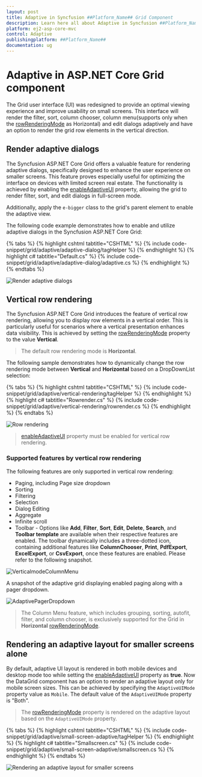 ```yaml
---
layout: post
title: Adaptive in Syncfusion ##Platform_Name## Grid Component 
description: Learn here all about Adaptive in Syncfusion ##Platform_Name## Grid component of Syncfusion Essential JS 2 and more.
platform: ej2-asp-core-mvc
control: Adaptive
publishingplatform: ##Platform_Name##
documentation: ug
---
```


# Adaptive in ASP.NET Core Grid component

The Grid user interface (UI) was redesigned to provide an optimal viewing experience and improve usability on small screens. This interface will render the filter, sort, column chooser, column menu(supports only when the [rowRenderingMode](https://help.syncfusion.com/cr/aspnetcore-js2/Syncfusion.EJ2.Grids.Grid.html#Syncfusion_EJ2_Grids_Grid_RowRenderingMode) as Horizontal) and edit dialogs adaptively and have an option to render the grid row elements in the vertical direction.

## Render adaptive dialogs

The Syncfusion ASP.NET Core Grid offers a valuable feature for rendering adaptive dialogs, specifically designed to enhance the user experience on smaller screens. This feature proves especially useful for optimizing the interface on devices with limited screen real estate. The functionality is achieved by enabling the [enableAdaptiveUI](https://help.syncfusion.com/cr/aspnetcore-js2/Syncfusion.EJ2.Grids.Grid.html#Syncfusion_EJ2_Grids_Grid_EnableAdaptiveUI) property, allowing the grid to render filter, sort, and edit dialogs in full-screen mode.

Additionally, apply the `e-bigger` class to the grid's parent element to enable the adaptive view.

The following code example demonstrates how to enable and utilize adaptive dialogs in the Syncfusion ASP.NET Core Grid:

{% tabs %}
{% highlight cshtml tabtitle="CSHTML" %}
{% include code-snippet/grid/adaptive/adaptive-dialog/tagHelper %}
{% endhighlight %}
{% highlight c# tabtitle="Default.cs" %}
{% include code-snippet/grid/adaptive/adaptive-dialog/adaptive.cs %}
{% endhighlight %}
{% endtabs %}

![Render adaptive dialogs](images/adaptive-view/render-adptive-dialog.png)

## Vertical row rendering

The Syncfusion ASP.NET Core Grid introduces the feature of vertical row rendering, allowing you to display row elements in a vertical order. This is particularly useful for scenarios where a vertical presentation enhances data visibility. This is achieved by setting the [rowRenderingMode](https://help.syncfusion.com/cr/aspnetcore-js2/Syncfusion.EJ2.Grids.Grid.html#Syncfusion_EJ2_Grids_Grid_RowRenderingMode) property to the value **Vertical**.

>The default row rendering mode is **Horizontal**.

The following sample demonstrates how to dynamically change the row rendering mode between **Vertical** and **Horizontal** based on a DropDownList selection:

{% tabs %}
{% highlight cshtml tabtitle="CSHTML" %}
{% include code-snippet/grid/adaptive/vertical-rendering/tagHelper %}
{% endhighlight %}
{% highlight c# tabtitle="Rowrender.cs" %}
{% include code-snippet/grid/adaptive/vertical-rendering/rowrender.cs %}
{% endhighlight %}
{% endtabs %}

![Row rendering](images/adaptive-view/row-rendering-mode.gif)

> [enableAdaptiveUI](https://help.syncfusion.com/cr/aspnetcore-js2/Syncfusion.EJ2.Grids.Grid.html#Syncfusion_EJ2_Grids_Grid_EnableAdaptiveUI) property must be enabled for vertical row rendering.

### Supported features by vertical row rendering

The following features are only supported in vertical row rendering:

* Paging, including Page size dropdown
* Sorting
* Filtering
* Selection
* Dialog Editing
* Aggregate
* Infinite scroll
* Toolbar - Options like **Add**, **Filter**, **Sort**, **Edit**, **Delete**, **Search**, and **Toolbar template** are available when their respective features are enabled. The toolbar dynamically includes a three-dotted icon, containing additional features like **ColumnChooser**, **Print**, **PdfExport**, **ExcelExport**, or **CsvExport**, once these features are enabled. Please refer to the following snapshot.

![VerticalmodeColumnMenu](images/adaptive-view/vertical-column-menu.gif)

A snapshot of the adaptive grid displaying enabled paging along with a pager dropdown.

![AdaptivePagerDropdown](images/adaptive-view/pager-dropdown.gif)

> The Column Menu feature, which includes grouping, sorting, autofit, filter, and column chooser, is exclusively supported for the Grid in **Horizontal** [rowRenderingMode](https://help.syncfusion.com/cr/aspnetcore-js2/Syncfusion.EJ2.Grids.Grid.html#Syncfusion_EJ2_Grids_Grid_RowRenderingMode).

## Rendering an adaptive layout for smaller screens alone

By default, adaptive UI layout is rendered in both mobile devices and desktop mode too while setting the [enableAdaptiveUI](https://help.syncfusion.com/cr/aspnetcore-js2/Syncfusion.EJ2.Grids.Grid.html#Syncfusion_EJ2_Grids_Grid_EnableAdaptiveUI) property as **true**. Now the DataGrid component has an option to render an adaptive layout only for mobile screen sizes. This can be achieved by specifying the `AdaptiveUIMode` property value as `Mobile`. The default value of the `AdaptiveUIMode` property is "Both".

> The [rowRenderingMode](https://help.syncfusion.com/cr/aspnetcore-js2/Syncfusion.EJ2.Grids.Grid.html#Syncfusion_EJ2_Grids_Grid_RowRenderingMode) property is rendered on the adaptive layout based on the `AdaptiveUIMode` property.

{% tabs %}
{% highlight cshtml tabtitle="CSHTML" %}
{% include code-snippet/grid/adaptive/small-screen-adaptive/tagHelper %}
{% endhighlight %}
{% highlight c# tabtitle="Smallscreen.cs" %}
{% include code-snippet/grid/adaptive/small-screen-adaptive/smallscreen.cs %}
{% endhighlight %}
{% endtabs %}

![Rendering an adaptive layout for smaller screens](images/adaptive-view/small-screen-adptive.png) 

